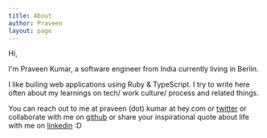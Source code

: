 ```yaml
---
title: About
author: Praveen
layout: page
---
```

Hi,

I'm Praveen Kumar, a software engineer from India currently living in Berlin.

I like builing web applications using Ruby & TypeScript.
I try to write here often about my learnings on tech/ work culture/ process and related things.


You can reach out to me at praveen (dot) kumar at hey.com
 or [twitter][2] or collaborate with me on [github][3] or share your inspirational quote about life with me on [linkedin][4] :D


 [2]: https://twitter.com/metapraveen
 [3]: https://github.com/metapraveen
 [4]: https://www.linkedin.com/in/metapraveen
